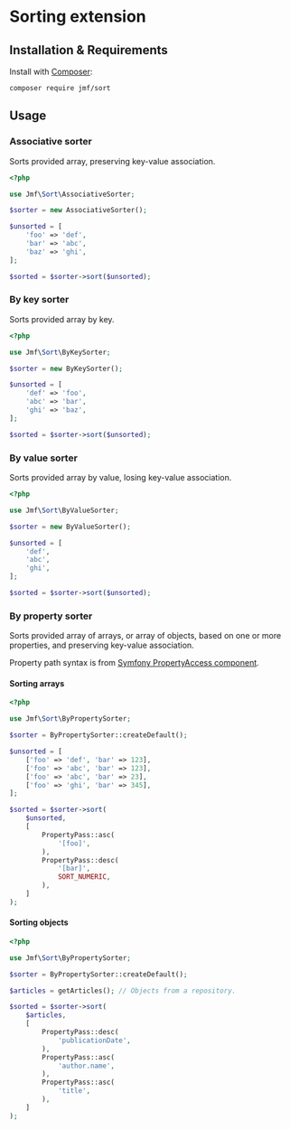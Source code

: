 Sorting extension
=================

## Installation & Requirements

Install with [Composer](https://getcomposer.org):

```shell script
composer require jmf/sort
```

## Usage

### Associative sorter

Sorts provided array, preserving key-value association.

```php
<?php

use Jmf\Sort\AssociativeSorter;

$sorter = new AssociativeSorter();

$unsorted = [
    'foo' => 'def',
    'bar' => 'abc',
    'baz' => 'ghi',
];

$sorted = $sorter->sort($unsorted);
```

### By key sorter

Sorts provided array by key.

```php
<?php

use Jmf\Sort\ByKeySorter;

$sorter = new ByKeySorter();

$unsorted = [
    'def' => 'foo',
    'abc' => 'bar',
    'ghi' => 'baz',
];

$sorted = $sorter->sort($unsorted);
```

### By value sorter

Sorts provided array by value, losing key-value association.

```php
<?php

use Jmf\Sort\ByValueSorter;

$sorter = new ByValueSorter();

$unsorted = [
    'def',
    'abc',
    'ghi',
];

$sorted = $sorter->sort($unsorted);
```

### By property sorter

Sorts provided array of arrays, or array of objects, based on one or more properties, and preserving key-value association.

Property path syntax is from [Symfony PropertyAccess component](https://symfony.com/doc/current/components/property_access.html).

#### Sorting arrays

```php
<?php

use Jmf\Sort\ByPropertySorter;

$sorter = ByPropertySorter::createDefault();

$unsorted = [
    ['foo' => 'def', 'bar' => 123],
    ['foo' => 'abc', 'bar' => 123],
    ['foo' => 'abc', 'bar' => 23],
    ['foo' => 'ghi', 'bar' => 345],
];

$sorted = $sorter->sort(
    $unsorted,
    [
        PropertyPass::asc(
            '[foo]',
        ),
        PropertyPass::desc(
            '[bar]',
            SORT_NUMERIC,
        ),
    ]
);
```

#### Sorting objects

```php
<?php

use Jmf\Sort\ByPropertySorter;

$sorter = ByPropertySorter::createDefault();

$articles = getArticles(); // Objects from a repository. 

$sorted = $sorter->sort(
    $articles,
    [
        PropertyPass::desc(
            'publicationDate',
        ),
        PropertyPass::asc(
            'author.name',
        ),
        PropertyPass::asc(
            'title',
        ),
    ]
);
```
